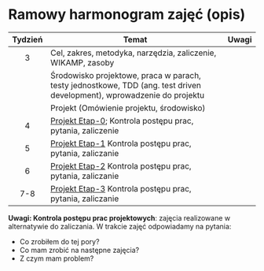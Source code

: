 # Ramowy harmonogram zajęć (opis)

| Tydzień | Temat                                                                                                                  | Uwagi |
| :-----: | ---------------------------------------------------------------------------------------------------------------------- | ----- |
|    3    | Cel, zakres, metodyka, narzędzia, zaliczenie, WIKAMP, zasoby                                                           |       |
|         | Środowisko projektowe, praca w parach, testy jednostkowe, TDD (ang. test driven development), wprowadzenie do projektu |       |
|         | Projekt (Omówienie projektu, środowisko)                                                                               |       |
|    4    | [Projekt Etap-0][TworzenieRepozytorium]; Kontrola postępu prac, pytania, zaliczenie                                    |       |
|    5    | [Projekt Etap-1][Etap1] Kontrola postępu prac, pytania, zaliczanie                                                     |       |
|    6    | [Projekt Etap-2][Etap2] Kontrola postępu prac, pytania, zaliczanie                                                     |       |
|   7-8   | [Projekt Etap-3][Etap3] Kontrola postępu prac, pytania, zaliczanie                                                     |       |

[TworzenieRepozytorium]:https://ftims.edu.p.lodz.pl/mod/assign/view.php?id=73262
[Etap1]:https://ftims.edu.p.lodz.pl/mod/assign/view.php?id=73857
[Etap2]:https://ftims.edu.p.lodz.pl/mod/assign/view.php?id=76009
[Etap3]:https://ftims.edu.p.lodz.pl/mod/assign/view.php?id=71180

**Uwagi: Kontrola postępu prac projektowych**: zajęcia realizowane w alternatywie do zaliczania. W trakcie zajęć odpowiadamy na pytania:

- Co zrobiłem do tej pory?
- Co mam zrobić na następne zajęcia?
- Z czym mam problem?
